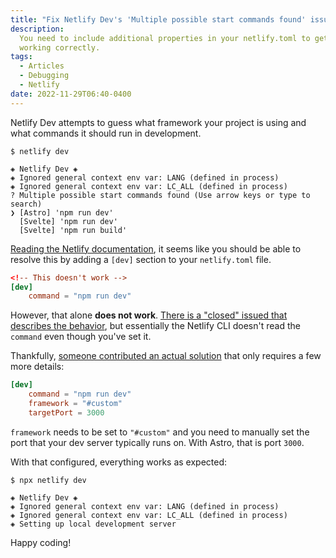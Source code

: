 ```yaml
---
title: "Fix Netlify Dev's 'Multiple possible start commands found' issue"
description:
  You need to include additional properties in your netlify.toml to get it
  working correctly.
tags:
  - Articles
  - Debugging
  - Netlify
date: 2022-11-29T06:40-0400
---
```


Netlify Dev attempts to guess what framework your project is using and what
commands it should run in development.

```shell
$ netlify dev

◈ Netlify Dev ◈
◈ Ignored general context env var: LANG (defined in process)
◈ Ignored general context env var: LC_ALL (defined in process)
? Multiple possible start commands found (Use arrow keys or type to search)
❯ [Astro] 'npm run dev'
  [Svelte] 'npm run dev'
  [Svelte] 'npm run build'
```

[Reading the Netlify documentation](https://docs.netlify.com/configure-builds/file-based-configuration/#netlify-dev),
it seems like you should be able to resolve this by adding a `[dev]` section to
your `netlify.toml` file.

```toml
<!-- This doesn't work -->
[dev]
    command = "npm run dev"
```

However, that alone **does not work**.
[There is a "closed" issued that describes the behavior](https://github.com/netlify/cli/issues/410),
but essentially the Netlify CLI doesn't read the `command` even though you've
set it.

Thankfully,
[someone contributed an actual solution](https://github.com/netlify/cli/issues/410#issuecomment-1046147453)
that only requires a few more details:

```toml
[dev]
    command = "npm run dev"
    framework = "#custom"
    targetPort = 3000
```

`framework` needs to be set to `"#custom"` and you need to manually set the port
that your dev server typically runs on. With Astro, that is port `3000`.

With that configured, everything works as expected:

```shell
$ npx netlify dev

◈ Netlify Dev ◈
◈ Ignored general context env var: LANG (defined in process)
◈ Ignored general context env var: LC_ALL (defined in process)
◈ Setting up local development server
```

Happy coding!
